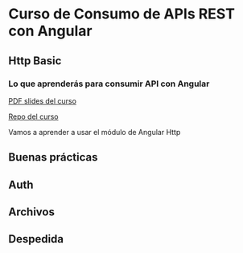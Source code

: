 # Curso de Consumo de APIs REST con Angular

## Http Basic

### Lo que aprenderás para consumir API con Angular

[PDF slides del curso](https://static.platzi.com/media/public/uploads/slides-angular-apis_c59a4ce6-0c7e-4ddd-b671-61863634a81c.pdf)

[Repo del curso](https://github.com/platzi/angular-APIS)

Vamos a aprender a usar el módulo de Angular Http

## Buenas prácticas

## Auth

## Archivos

## Despedida
